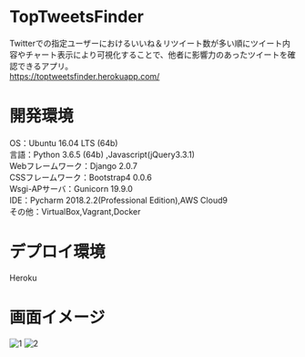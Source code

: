 # TopTweetsFinder
Twitterでの指定ユーザーにおけるいいね＆リツイート数が多い順にツイート内容やチャート表示により可視化することで、他者に影響力のあったツイートを確認できるアプリ。\
https://toptweetsfinder.herokuapp.com/

# 開発環境
OS：Ubuntu 16.04 LTS (64b)<br>
言語：Python 3.6.5 (64b) ,Javascript(jQuery3.3.1)<br>
Webフレームワーク：Django 2.0.7<br>
CSSフレームワーク：Bootstrap4 0.0.6<br> 
Wsgi-APサーバ：Gunicorn 19.9.0<br> 
IDE：Pycharm 2018.2.2(Professional Edition),AWS Cloud9 <br>
その他：VirtualBox,Vagrant,Docker <br>

# デプロイ環境
Heroku

# 画面イメージ
![1](https://user-images.githubusercontent.com/40058717/48604347-ea5eb980-e9bc-11e8-981c-d379a5767031.png)
![2](https://user-images.githubusercontent.com/40058717/48604349-eb8fe680-e9bc-11e8-84ef-2f466a9eb797.png)
